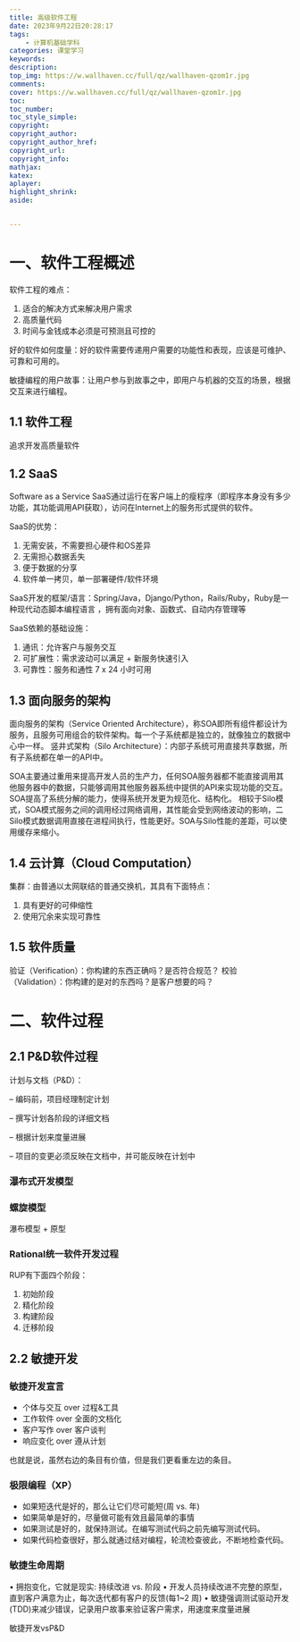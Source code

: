 ```yaml
---
title: 高级软件工程
date: 2023年9月22日20:28:17
tags: 
    - 计算机基础学科
categories: 课堂学习
keywords:
description: 
top_img: https://w.wallhaven.cc/full/qz/wallhaven-qzom1r.jpg
comments:
cover: https://w.wallhaven.cc/full/qz/wallhaven-qzom1r.jpg
toc: 
toc_number:
toc_style_simple:
copyright:
copyright_author:
copyright_author_href:
copyright_url:
copyright_info:
mathjax:
katex:
aplayer:
highlight_shrink:
aside:


---
```


<meta name="referrer" content="no-referrer"/>

# 一、软件工程概述

软件工程的难点：

1. 适合的解决方式来解决用户需求
2. 高质量代码
3. 时间与金钱成本必须是可预测且可控的

好的软件如何度量：好的软件需要传递用户需要的功能性和表现，应该是可维护、可靠和可用的。



敏捷编程的用户故事：让用户参与到故事之中，即用户与机器的交互的场景，根据交互来进行编程。

## 1.1 软件工程

追求开发高质量软件

## 1.2 SaaS

Software as a Service
SaaS通过运行在客户端上的瘦程序（即程序本身没有多少功能，其功能调用API获取），访问在Internet上的服务形式提供的软件。

SaaS的优势：

1. 无需安装，不需要担心硬件和OS差异
2. 无需担心数据丢失
3. 便于数据的分享
4. 软件单一拷贝，单一部署硬件/软件环境

SaaS开发的框架/语言：Spring/Java，Django/Python，Rails/Ruby，Ruby是一种现代动态脚本编程语言 ，拥有面向对象、函数式、自动内存管理等

SaaS依赖的基础设施：

1. 通讯：允许客户与服务交互
2. 可扩展性：需求波动可以满足 + 新服务快速引入
3. 可靠性：服务和通性 7 x 24 小时可用

## 1.3 面向服务的架构

面向服务的架构（Service Oriented Architecture），称SOA即所有组件都设计为服务，且服务可用组合的软件架构。每一个子系统都是独立的，就像独立的数据中心中一样。
竖井式架构（Silo Architecture）：内部子系统可用直接共享数据，所有子系统都在单一的API中。

SOA主要通过重用来提高开发人员的生产力，任何SOA服务器都不能直接调用其他服务器中的数据，只能够调用其他服务器系统中提供的API来实现功能的交互。SOA提高了系统分解的能力，使得系统开发更为规范化、结构化。
相较于Silo模式，SOA模式服务之间的调用经过网络调用，其性能会受到网络波动的影响，二Silo模式数据调用直接在进程间执行，性能更好。SOA与Silo性能的差距，可以使用缓存来缩小。

## 1.4 云计算（Cloud Computation）

集群：由普通以太网联结的普通交换机，其具有下面特点：

1. 具有更好的可伸缩性
2. 使用冗余来实现可靠性

## 1.5 软件质量

验证（Verification）：你构建的东西正确吗？是否符合规范？
校验（Validation）：你构建的是对的东西吗？是客户想要的吗？

# 二、软件过程

## 2.1 P&D软件过程

计划与文档（P&D）：

– 编码前，项目经理制定计划

– 撰写计划各阶段的详细文档

– 根据计划来度量进展

– 项目的变更必须反映在文档中，并可能反映在计划中

### 瀑布式开发模型

### 螺旋模型

瀑布模型 + 原型

### Rational统一软件开发过程

RUP有下面四个阶段：
1. 初始阶段
2. 精化阶段
3. 构建阶段
4. 迁移阶段

## 2.2 敏捷开发

### 敏捷开发宣言

- 个体与交互 over 过程&工具
- 工作软件 over 全面的文档化
- 客户写作 over 客户谈判
- 响应变化 over 遵从计划

也就是说，虽然右边的条目有价值，但是我们更看重左边的条目。

### 极限编程（XP）

- 如果短迭代是好的，那么让它们尽可能短(周 vs. 年)
- 如果简单是好的，尽量做可能有效且最简单的事情
- 如果测试是好的，就保持测试。在编写测试代码之前先编写测试代码。
- 如果代码检查很好，那么就通过结对编程，轮流检查彼此，不断地检查代码。

### 敏捷生命周期

• 拥抱变化，它就是现实: 持续改进 vs. 阶段
• 开发人员持续改进不完整的原型，直到客户满意为止，每次迭代都有客户的反馈(每1~2 周)
• 敏捷强调测试驱动开发(TDD)来减少错误，记录用户故事来验证客户需求，用速度来度量进展

敏捷开发vsP&D



